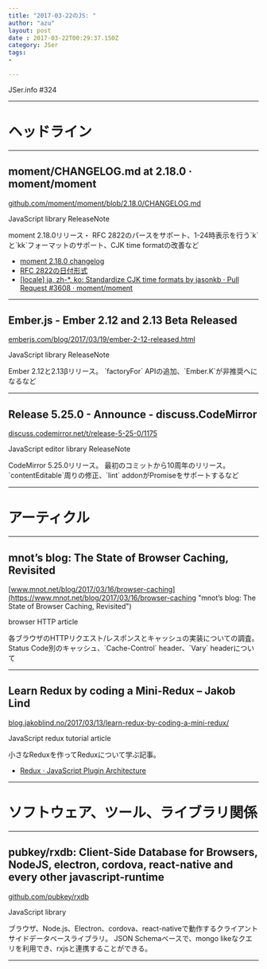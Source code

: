 ```yaml
---
title: "2017-03-22のJS: "
author: "azu"
layout: post
date : 2017-03-22T00:29:37.150Z
category: JSer
tags:
-

---
```


JSer.info #324

----

<h1 class="site-genre">ヘッドライン</h1>

----

## moment/CHANGELOG.md at 2.18.0 · moment/moment
[github.com/moment/moment/blob/2.18.0/CHANGELOG.md](https://github.com/moment/moment/blob/2.18.0/CHANGELOG.md "moment/CHANGELOG.md at 2.18.0 · moment/moment")
<p class="jser-tags jser-tag-icon"><span class="jser-tag">JavaScript</span> <span class="jser-tag">library</span> <span class="jser-tag">ReleaseNote</span></p>
moment 2.18.0リリース・
RFC 2822のパースをサポート、1-24時表示を行う`k`と`kk`フォーマットのサポート、CJK time formatの改善など

- [moment 2.18.0 changelog](https://gist.github.com/ichernev/78920c5a1e419fb28c6e4546d1b7235c "moment 2.18.0 changelog")
- [RFC 2822の日付形式](https://wiki.suikawiki.org/n/RFC%202822%E3%81%AE%E6%97%A5%E4%BB%98%E5%BD%A2%E5%BC%8F "RFC 2822の日付形式")
- [\[locale\] ja, zh-\*, ko: Standardize CJK time formats by jasonkb · Pull Request #3608 · moment/moment](https://github.com/moment/moment/pull/3608 "\[locale\] ja, zh-\*, ko: Standardize CJK time formats by jasonkb · Pull Request #3608 · moment/moment")

----

## Ember.js - Ember 2.12 and 2.13 Beta Released
[emberjs.com/blog/2017/03/19/ember-2-12-released.html](http://emberjs.com/blog/2017/03/19/ember-2-12-released.html "Ember.js - Ember 2.12 and 2.13 Beta Released")
<p class="jser-tags jser-tag-icon"><span class="jser-tag">JavaScript</span> <span class="jser-tag">library</span> <span class="jser-tag">ReleaseNote</span></p>
Ember 2.12と2.13βリリース。
`factoryFor` APIの追加、`Ember.K`が非推奨へになるなど


----

## Release 5.25.0 - Announce - discuss.CodeMirror
[discuss.codemirror.net/t/release-5-25-0/1175](http://discuss.codemirror.net/t/release-5-25-0/1175 "Release 5.25.0 - Announce - discuss.CodeMirror")
<p class="jser-tags jser-tag-icon"><span class="jser-tag">JavaScript</span> <span class="jser-tag">editor</span> <span class="jser-tag">library</span> <span class="jser-tag">ReleaseNote</span></p>
CodeMirror 5.25.0リリース。
最初のコミットから10周年のリリース。
`contentEditable`周りの修正、`lint` addonがPromiseをサポートするなど


----
<h1 class="site-genre">アーティクル</h1>

----

## mnot’s blog: The State of Browser Caching, Revisited
[www.mnot.net/blog/2017/03/16/browser-caching](https://www.mnot.net/blog/2017/03/16/browser-caching "mnot’s blog: The State of Browser Caching, Revisited")
<p class="jser-tags jser-tag-icon"><span class="jser-tag">browser</span> <span class="jser-tag">HTTP</span> <span class="jser-tag">article</span></p>
各ブラウザのHTTPリクエスト/レスポンスとキャッシュの実装についての調査。
Status Code別のキャッシュ、`Cache-Control` header、`Vary` headerについて


----

## Learn Redux by coding a Mini-Redux – Jakob Lind
[blog.jakoblind.no/2017/03/13/learn-redux-by-coding-a-mini-redux/](http://blog.jakoblind.no/2017/03/13/learn-redux-by-coding-a-mini-redux/ "Learn Redux by coding a Mini-Redux – Jakob Lind")
<p class="jser-tags jser-tag-icon"><span class="jser-tag">JavaScript</span> <span class="jser-tag">redux</span> <span class="jser-tag">tutorial</span> <span class="jser-tag">article</span></p>
小さなReduxを作ってReduxについて学ぶ記事。

- [Redux · JavaScript Plugin Architecture](https://azu.gitbooks.io/javascript-plugin-architecture/content/ja/Redux/ "Redux · JavaScript Plugin Architecture")

----
<h1 class="site-genre">ソフトウェア、ツール、ライブラリ関係</h1>

----

## pubkey/rxdb: Client-Side Database for Browsers, NodeJS, electron, cordova, react-native and every other javascript-runtime
[github.com/pubkey/rxdb](https://github.com/pubkey/rxdb "pubkey/rxdb: Client-Side Database for Browsers, NodeJS, electron, cordova, react-native and every other javascript-runtime")
<p class="jser-tags jser-tag-icon"><span class="jser-tag">JavaScript</span> <span class="jser-tag">library</span></p>
ブラウザ、Node.js、Electron、cordova、react-nativeで動作するクライアントサイドデータベースライブラリ。
JSON Schemaベースで、mongo likeなクエリを利用でき、rxjsと連携することができる。


----
